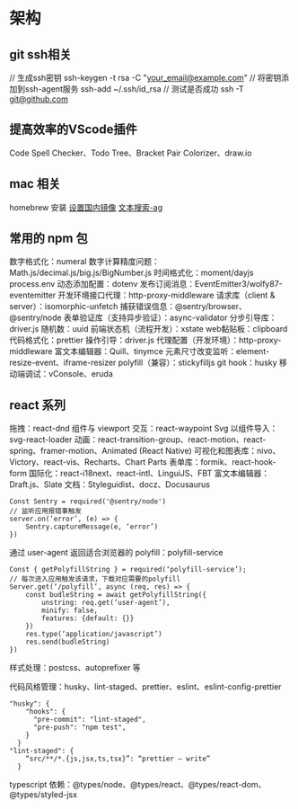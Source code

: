 #	架构

##	git ssh相关
// 生成ssh密钥
ssh-keygen -t rsa -C "your_email@example.com"
// 将密钥添加到ssh-agent服务
ssh-add ~/.ssh/id_rsa
// 测试是否成功
ssh -T git@github.com

##	提高效率的VScode插件
Code Spell Checker、Todo Tree、Bracket Pair Colorizer、draw.io

## mac 相关

homebrew 安装
[设置国内镜像](https://blog.csdn.net/iroguel/article/details/93481795)
[文本搜索-ag](https://www.mankier.com/1/ag)

## 常用的 npm 包

数字格式化：numeral
数字计算精度问题：Math.js/decimal.js/big.js/BigNumber.js
时间格式化：moment/dayjs
process.env 动态添加配置：dotenv
发布订阅消息：EventEmitter3/wolfy87-eventemitter
开发环境接口代理：http-proxy-middleware
请求库（client & server）：isomorphic-unfetch
捕获错误信息：@sentry/browser、@sentry/node
表单验证库（支持异步验证）：async-validator
分步引导库： driver.js
随机数：uuid
前端状态机（流程开发）：xstate
web黏贴板：clipboard
代码格式化：prettier
操作引导：driver.js
代理配置（开发环境）：http-proxy-middleware
富文本编辑器：Quill、tinymce
元素尺寸改变监听：element-resize-event、iframe-resizer
polyfill（兼容）：stickyfilljs
git hook：husky
移动端调试：vConsole、eruda



##	react 系列

拖拽：react-dnd
组件与 viewport 交互：react-waypoint
Svg 以组件导入：svg-react-loader
动画：react-transition-group、react-motion、react-spring、framer-motion、Animated  (React Native)
可视化和图表库：nivo、Victory、react-vis、Recharts、Chart Parts
表单库：formik、react-hook-form
国际化：react-i18next、react-intl、LinguiJS、FBT
富文本编辑器：Draft.js、Slate
文档：Styleguidist、docz、Docusaurus

```
Const Sentry = required('@sentry/node')
// 监听应用报错事触发
server.on(‘error’, (e) => {
	Sentry.captureMessage(e, ‘error’)
})
```
通过 user-agent 返回适合浏览器的 polyfill：polyfill-service

```
Const { getPolyfillString } = required(‘polyfill-service’);
// 每次进入应用触发该请求，下载对应需要的polyfill
Server.get(‘/polyfill’, async (req, res) => {
	const budleString = await getPolyfillString({
		unstring: req.get(‘user-agent’),
		minify: false,
		features: {default: {}}
	})
	res.type(‘application/javascript’)
	res.send(budleString)
})
```

样式处理：postcss、autoprefixer 等

代码风格管理：husky、lint-staged、prettier、eslint、eslint-config-prettier

```
"husky": {
    "hooks": {
      "pre-commit": "lint-staged",
      "pre-push": "npm test",
    }
  }
"lint-staged": {
    “src/**/*.{js,jsx,ts,tsx}”: “prettier — write”
  }
```

typescript 依赖：@types/node、@types/react、@types/react-dom、@types/styled-jsx


